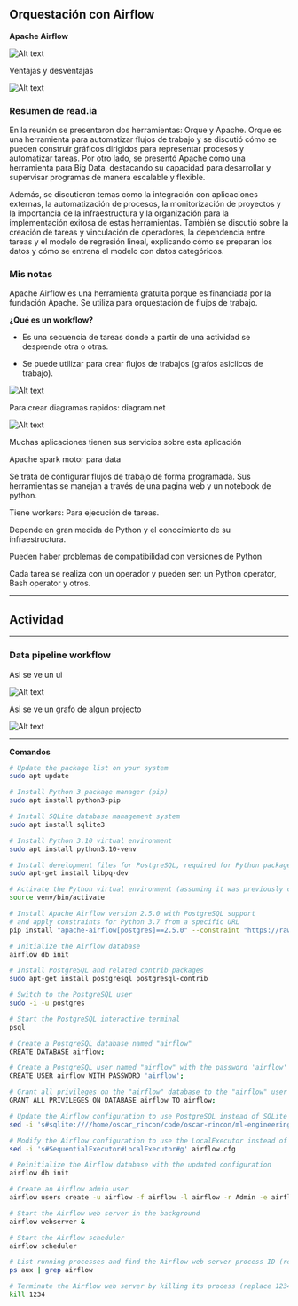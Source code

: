 ## Orquestación con Airflow

**Apache Airflow**

![Alt text](image-1.png)

Ventajas y desventajas

![Alt text](image-2.png)

### Resumen de read.ia


En la reunión se presentaron dos herramientas: Orque y Apache. Orque es una herramienta para automatizar flujos de trabajo y se discutió cómo se pueden construir gráficos dirigidos para representar procesos y automatizar tareas. Por otro lado, se presentó Apache como una herramienta para Big Data, destacando su capacidad para desarrollar y supervisar programas de manera escalable y flexible.

Además, se discutieron temas como la integración con aplicaciones externas, la automatización de procesos, la monitorización de proyectos y la importancia de la infraestructura y la organización para la implementación exitosa de estas herramientas. También se discutió sobre la creación de tareas y vinculación de operadores, la dependencia entre tareas y el modelo de regresión lineal, explicando cómo se preparan los datos y cómo se entrena el modelo con datos categóricos.

### Mis notas

Apache Airflow es una herramienta gratuita porque es financiada por la fundación Apache. Se utiliza para orquestación de flujos de trabajo.

**¿Qué es un workflow?**

- Es una secuencia de tareas donde a partir de una actividad se desprende otra o otras.

- Se puede utilizar para crear flujos de trabajos (grafos asiclicos de trabajo). 

![Alt text](image.png)


Para crear diagramas rapidos: diagram.net

![Alt text](image-5.png)

Muchas aplicaciones tienen sus servicios sobre esta aplicación

Apache spark motor para data

Se trata de configurar flujos de trabajo de forma programada. Sus herramientas se manejan a través de una pagina web y un notebook de python.

Tiene workers: Para ejecución de tareas.

Depende en gran medida de Python y el conocimiento de su infraestructura.

Pueden haber problemas de compatibilidad con versiones de Python

Cada tarea se realiza con un operador y pueden ser: un Python operator, Bash operator y otros.

---

## Actividad  

---


### Data pipeline workflow

Asi se ve un ui

![Alt text](image-3.png)
 

Asi se ve un grafo de algun projecto

![Alt text](image-4.png)

---

**Comandos**

``` bash
# Update the package list on your system
sudo apt update

# Install Python 3 package manager (pip)
sudo apt install python3-pip

# Install SQLite database management system
sudo apt install sqlite3

# Install Python 3.10 virtual environment
sudo apt install python3.10-venv

# Install development files for PostgreSQL, required for Python packages like psycopg2
sudo apt-get install libpq-dev

# Activate the Python virtual environment (assuming it was previously created)
source venv/bin/activate

# Install Apache Airflow version 2.5.0 with PostgreSQL support
# and apply constraints for Python 3.7 from a specific URL
pip install "apache-airflow[postgres]==2.5.0" --constraint "https://raw.githubusercontent.com/apache/airflow/constraints-2.5.0/constraints-3.7.txt"

# Initialize the Airflow database
airflow db init

# Install PostgreSQL and related contrib packages
sudo apt-get install postgresql postgresql-contrib

# Switch to the PostgreSQL user
sudo -i -u postgres

# Start the PostgreSQL interactive terminal
psql

# Create a PostgreSQL database named "airflow"
CREATE DATABASE airflow;

# Create a PostgreSQL user named "airflow" with the password 'airflow'
CREATE USER airflow WITH PASSWORD 'airflow';

# Grant all privileges on the "airflow" database to the "airflow" user
GRANT ALL PRIVILEGES ON DATABASE airflow TO airflow;

# Update the Airflow configuration to use PostgreSQL instead of SQLite
sed -i 's#sqlite:////home/oscar_rincon/code/oscar-rincon/ml-engineering-course/airflow/airflow.db#postgresql+psycopg2://airflow:airflow@localhost/airflow#g' airflow.cfg

# Modify the Airflow configuration to use the LocalExecutor instead of the SequentialExecutor
sed -i 's#SequentialExecutor#LocalExecutor#g' airflow.cfg

# Reinitialize the Airflow database with the updated configuration
airflow db init

# Create an Airflow admin user
airflow users create -u airflow -f airflow -l airflow -r Admin -e airflow@gmail.com

# Start the Airflow web server in the background
airflow webserver &

# Start the Airflow scheduler
airflow scheduler

# List running processes and find the Airflow web server process ID (replace 1234 with the actual PID)
ps aux | grep airflow

# Terminate the Airflow web server by killing its process (replace 1234 with the actual PID)
kill 1234

```